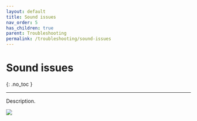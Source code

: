 ```yaml
---
layout: default
title: Sound issues
nav_order: 5
has_children: true
parent: Troubleshooting
permalink: /troubleshooting/sound-issues
---
```


# Sound issues
{: .no_toc }

---

Description.

![](/orderlord-help-kds/assets/images/kds/section_kitchen_history_1.png)